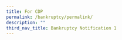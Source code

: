 ```yaml
---
title: For CDP
permalink: /bankruptcy/permalink/
description: ""
third_nav_title: Bankruptcy Notification 1
---
```


